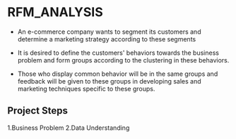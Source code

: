 # RFM_ANALYSIS

* An e-commerce company wants to segment its customers and determine a marketing strategy according to these segments

* It is desired to define the customers' behaviors towards the business problem and form groups according to the clustering in these behaviors. 

* Those who display common behavior will be in the same groups and feedback will be given to these groups in developing sales and marketing techniques specific to these groups.

## Project Steps

1.Business Problem
2.Data Understanding
